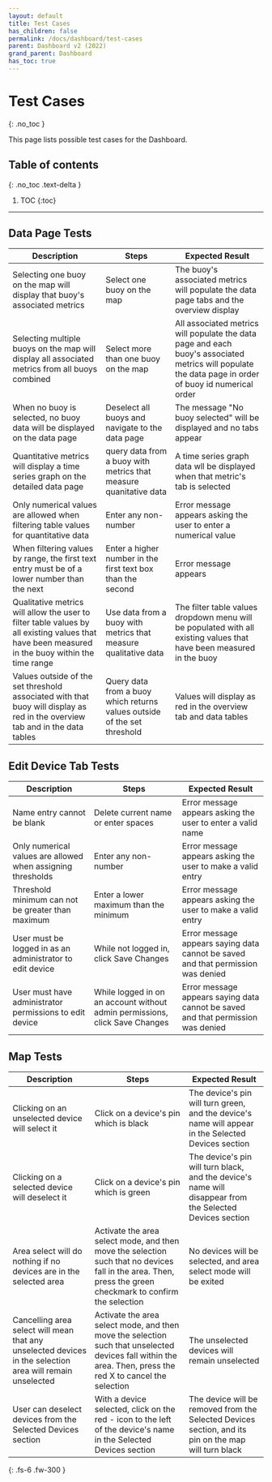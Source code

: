 ```yaml
---  
layout: default  
title: Test Cases
has_children: false  
permalink: /docs/dashboard/test-cases  
parent: Dashboard v2 (2022)
grand_parent: Dashboard 
has_toc: true
---  
```


# Test Cases
{: .no_toc }

This page lists possible test cases for the Dashboard.

## Table of contents
{: .no_toc .text-delta }

1. TOC
{:toc}

---

## Data Page Tests

| Description      | Steps | Expected Result |
| ----------- | ----------- | ----------- |
| Selecting one buoy on the map will display that buoy's associated metrics | Select one buoy on the map | The buoy's associated metrics will populate the data page tabs and the overview display |
| Selecting multiple buoys on the map will display all associated metrics from all buoys combined | Select more than one buoy on the map | All associated metrics will populate the data page and each buoy's associated metrics will populate the data page in order of buoy id numerical order |
| When no buoy is selected, no buoy data will be displayed on the data page | Deselect all buoys and navigate to the data page | The message "No buoy selected" will be displayed and no tabs appear |
| Quantitative metrics will display a time series graph on the detailed data page | query data from a buoy with metrics that measure quanitative data | A time series graph data wll be displayed when that metric's tab is selected |
| Only numerical values are allowed when filtering table values for quantitative data | Enter any non-number | Error message appears asking the user to enter a numerical value |
| When filtering values by range, the first text entry must be of a lower number than the next | Enter a higher number in the first text box than the second | Error message appears |
| Qualitative metrics will allow the user to filter table values by all existing values that have been measured in the buoy within the time range | Use data from a buoy with metrics that measure qualitative data | The filter table values dropdown menu will be populated with all existing values that have been measured in the buoy |
| Values outside of the set threshold associated with that buoy will display as red in the overview tab and in the data tables | Query data from a buoy which returns values outside of the set threshold | Values will display as red in the overview tab and data tables |

## Edit Device Tab Tests

| Description      | Steps | Expected Result |
| ----------- | ----------- | ----------- |
| Name entry cannot be blank | Delete current name or enter spaces | Error message appears asking the user to enter a valid name |
| Only numerical values are allowed when assigning thresholds | Enter any non-number | Error message appears asking the user to make a valid entry |
| Threshold minimum can not be greater than maximum | Enter a lower maximum than the minimum |  Error message appears asking the user to make a valid entry |
| User must be logged in as an administrator to edit device | While not logged in, click Save Changes | Error message appears saying data cannot be saved and that permission was denied |
| User must have administrator permissions to edit device | While logged in on an account without admin permissions, click Save Changes | Error message appears saying data cannot be saved and that permission was denied |

## Map Tests

| Description | Steps | Expected Result |
| ----------- | ----------- | ----------- |
| Clicking on an unselected device will select it | Click on a device's pin which is black | The device's pin will turn green, and the device's name will appear in the Selected Devices section |
| Clicking on a selected device will deselect it | Click on a device's pin which is green | The device's pin will turn black, and the device's name will disappear from the Selected Devices section |
| Area select will do nothing if no devices are in the selected area | Activate the area select mode, and then move the selection such that no devices fall in the area. Then, press the green checkmark to confirm the selection | No devices will be selected, and area select mode will be exited |
| Cancelling area select will mean that any unselected devices in the selection area will remain unselected | Activate the area select mode, and then move the selection such that unselected devices fall within the area. Then, press the red X to cancel the selection | The unselected devices will remain unselected |
| User can deselect devices from the Selected Devices section | With a device selected, click on the red - icon to the left of the device's name in the Selected Devices section | The device will be removed from the Selected Devices section, and its pin on the map will turn black |

{: .fs-6 .fw-300 }